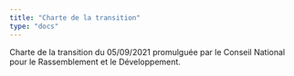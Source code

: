 ```yaml
---
title: "Charte de la transition"
type: "docs"
---
```


Charte de la transition du 05/09/2021 promulguée par le Conseil National pour le Rassemblement et le Développement.
